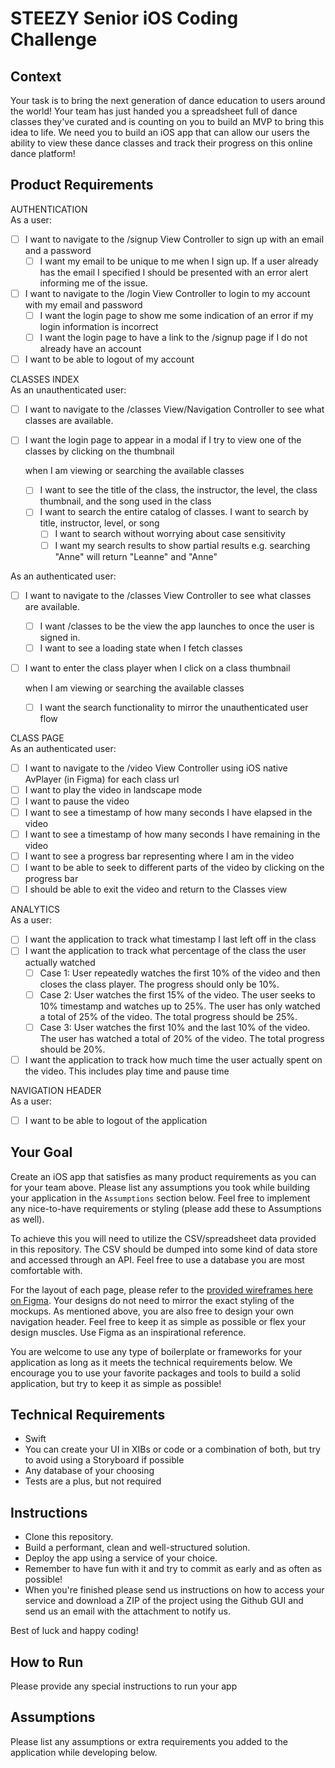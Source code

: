 # STEEZY Senior iOS Coding Challenge


## Context

Your task is to bring the next generation of dance education to users around the world! Your team has just handed you a spreadsheet full of dance classes they've curated and is counting on you to build an MVP to bring this idea to life. We need you to build an iOS app that can allow our users the ability to view these dance classes and track their progress on this online dance platform! 

## Product Requirements

AUTHENTICATION  
As a user:
- [ ] I want to navigate to the /signup View Controller to sign up with an email and a password
  - [ ] I want my email to be unique to me when I sign up. If a user already has the email I specified I should be presented with an error alert informing me of the issue.
- [ ] I want to navigate to the /login View Controller to login to my account with my email and password
  - [ ] I want the login page to show me some indication of an error if my login information is incorrect
  - [ ] I want the login page to have a link to the /signup page if I do not already have an account
- [ ] I want to be able to logout of my account

CLASSES INDEX  
As an unauthenticated user:
- [ ] I want to navigate to the /classes View/Navigation Controller to see what classes are available.
- [ ] I want the login page to appear in a modal if I try to view one of the classes by clicking on the thumbnail
  
  when I am viewing or searching the available classes
  - [ ] I want to see the title of the class, the instructor, the level, the class thumbnail, and the song used in the class
  - [ ] I want to search the entire catalog of classes. I want to search by title, instructor, level, or song
    - [ ] I want to search without worrying about case sensitivity
    - [ ] I want my search results to show partial results e.g. searching "Anne" will return "Leanne" and "Anne"

As an authenticated user:
- [ ] I want to navigate to the /classes View Controller to see what classes are available.
  - [ ] I want /classes to be the view the app launches to once the user is signed in. 
  - [ ] I want to see a loading state when I fetch classes
- [ ] I want to enter the class player when I click on a class thumbnail  

  when I am viewing or searching the available classes
  - [ ] I want the search functionality to mirror the unauthenticated user flow

CLASS PAGE  
As an authenticated user:
- [ ] I want to navigate to the /video View Controller using iOS native AvPlayer (in Figma) for each class url
- [ ] I want to play the video in landscape mode 
- [ ] I want to pause the video
- [ ] I want to see a timestamp of how many seconds I have elapsed in the video
- [ ] I want to see a timestamp of how many seconds I have remaining in the video
- [ ] I want to see a progress bar representing where I am in the video
- [ ] I want to be able to seek to different parts of the video by clicking on the progress bar
- [ ] I should be able to exit the video and return to the Classes view

ANALYTICS  
As a user:
- [ ] I want the application to track what timestamp I last left off in the class
- [ ] I want the application to track what percentage of the class the user actually watched
  - [ ] Case 1: User repeatedly watches the first 10% of the video and then closes the class player. The progress should only be 10%.
  - [ ] Case 2: User watches the first 15% of the video. The user seeks to 10% timestamp and watches up to 25%. The user has only watched a total of 25% of the video. The total progress should be 25%.
  - [ ] Case 3: User watches the first 10% and the last 10% of the video. The user has watched a total of 20% of the video. The total progress should be 20%.
- [ ] I want the application to track how much time the user actually spent on the video. This includes play time and pause time

NAVIGATION HEADER  
As a user:
- [ ] I want to be able to logout of the application

## Your Goal

Create an iOS app that satisfies as many product requirements as you can for your team above. Please list any assumptions you took while building your application in the `Assumptions` section below. Feel free to implement any nice-to-have requirements or styling (please add these to Assumptions as well). 

To achieve this you will need to utilize the CSV/spreadsheet data provided in this repository. The CSV should be dumped into some kind of data store and accessed through an API. Feel free to use a database you are most comfortable with.

For the layout of each page, please refer to the [provided wireframes here on Figma](https://www.figma.com/file/vLykDDDycDl4LrcY8VQQB8/Untitled?node-id=0%3A1). Your designs do not need to mirror the exact styling of the mockups. As mentioned above, you are also free to design your own navigation header. Feel free to keep it as simple as possible or flex your design muscles. Use Figma as an inspirational reference. 

You are welcome to use any type of boilerplate or frameworks for your application as long as it meets the technical requirements below. We encourage you to use your favorite packages and tools to build a solid application, but try to keep it as simple as possible!
 

## Technical Requirements
- Swift
- You can create your UI in XIBs or code or a combination of both, but try to avoid using a Storyboard if possible
- Any database of your choosing
- Tests are a plus, but not required


## Instructions

- Clone this repository.
- Build a performant, clean and well-structured solution.
- Deploy the app using a service of your choice.
- Remember to have fun with it and try to commit as early and as often as possible!
- When you're finished please send us instructions on how to access your service and download a ZIP of the project using the Github GUI and send us an email with the attachment to notify us.

Best of luck and happy coding!

## How to Run  
Please provide any special instructions to run your app


## Assumptions
Please list any assumptions or extra requirements you added to the application while developing below.
